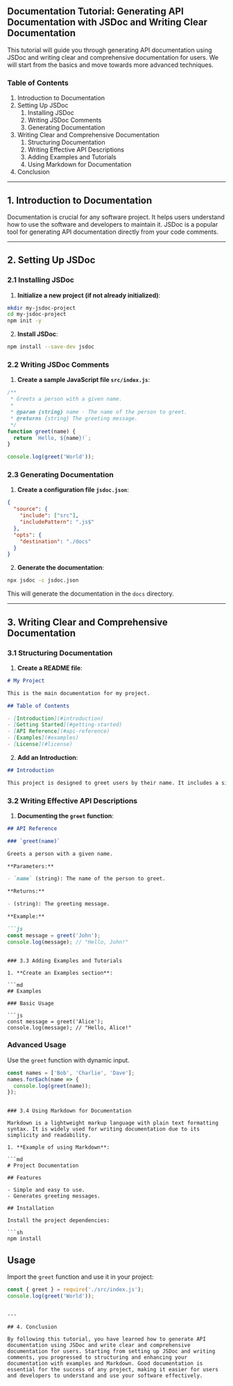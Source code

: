 ## Documentation Tutorial: Generating API Documentation with JSDoc and Writing Clear Documentation

This tutorial will guide you through generating API documentation using JSDoc and writing clear and comprehensive documentation for users. We will start from the basics and move towards more advanced techniques.

### Table of Contents

1. Introduction to Documentation
2. Setting Up JSDoc
    1. Installing JSDoc
    2. Writing JSDoc Comments
    3. Generating Documentation
3. Writing Clear and Comprehensive Documentation
    1. Structuring Documentation
    2. Writing Effective API Descriptions
    3. Adding Examples and Tutorials
    4. Using Markdown for Documentation
4. Conclusion

---

## 1. Introduction to Documentation

Documentation is crucial for any software project. It helps users understand how to use the software and developers to maintain it. JSDoc is a popular tool for generating API documentation directly from your code comments.

---

## 2. Setting Up JSDoc

### 2.1 Installing JSDoc

1. **Initialize a new project (if not already initialized)**:

```sh
mkdir my-jsdoc-project
cd my-jsdoc-project
npm init -y
```

2. **Install JSDoc**:

```sh
npm install --save-dev jsdoc
```

### 2.2 Writing JSDoc Comments

1. **Create a sample JavaScript file `src/index.js`**:

```js
/**
 * Greets a person with a given name.
 *
 * @param {string} name - The name of the person to greet.
 * @returns {string} The greeting message.
 */
function greet(name) {
  return `Hello, ${name}!`;
}

console.log(greet('World'));
```

### 2.3 Generating Documentation

1. **Create a configuration file `jsdoc.json`**:

```json
{
  "source": {
    "include": ["src"],
    "includePattern": ".js$"
  },
  "opts": {
    "destination": "./docs"
  }
}
```

2. **Generate the documentation**:

```sh
npx jsdoc -c jsdoc.json
```

This will generate the documentation in the `docs` directory.

---

## 3. Writing Clear and Comprehensive Documentation

### 3.1 Structuring Documentation

1. **Create a README file**:

```md
# My Project

This is the main documentation for my project.

## Table of Contents

- [Introduction](#introduction)
- [Getting Started](#getting-started)
- [API Reference](#api-reference)
- [Examples](#examples)
- [License](#license)
```

2. **Add an Introduction**:

```md
## Introduction

This project is designed to greet users by their name. It includes a simple function `greet` that takes a name and returns a greeting message.
```

### 3.2 Writing Effective API Descriptions

1. **Documenting the `greet` function**:

```md
## API Reference

### `greet(name)`

Greets a person with a given name.

**Parameters:**

- `name` (string): The name of the person to greet.

**Returns:**

- (string): The greeting message.

**Example:**

```js
const message = greet('John');
console.log(message); // "Hello, John!"
```
```

### 3.3 Adding Examples and Tutorials

1. **Create an Examples section**:

```md
## Examples

### Basic Usage

```js
const message = greet('Alice');
console.log(message); // "Hello, Alice!"
```

### Advanced Usage

Use the `greet` function with dynamic input.

```js
const names = ['Bob', 'Charlie', 'Dave'];
names.forEach(name => {
  console.log(greet(name));
});
```
```

### 3.4 Using Markdown for Documentation

Markdown is a lightweight markup language with plain text formatting syntax. It is widely used for writing documentation due to its simplicity and readability.

1. **Example of using Markdown**:

```md
# Project Documentation

## Features

- Simple and easy to use.
- Generates greeting messages.

## Installation

Install the project dependencies:

```sh
npm install
```

## Usage

Import the `greet` function and use it in your project:

```js
const { greet } = require('./src/index.js');
console.log(greet('World'));
```
```

---

## 4. Conclusion

By following this tutorial, you have learned how to generate API documentation using JSDoc and write clear and comprehensive documentation for users. Starting from setting up JSDoc and writing comments, you progressed to structuring and enhancing your documentation with examples and Markdown. Good documentation is essential for the success of any project, making it easier for users and developers to understand and use your software effectively.